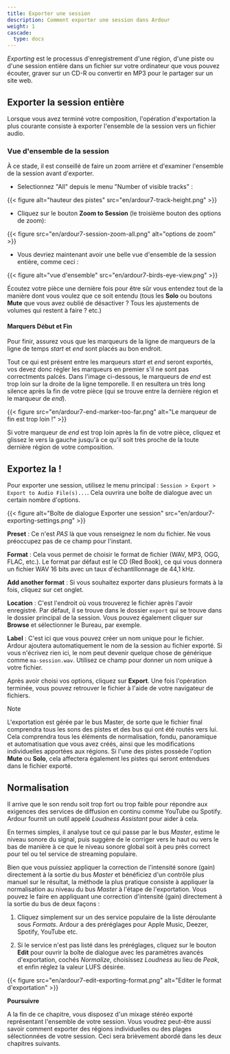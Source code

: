 ```yaml
---
title: Exporter une session
description: Comment exporter une session dans Ardour
weight: 1
cascade:
  type: docs
---
```


_Exporting_ est le processus d'enregistrement d'une région, d'une piste ou d'une session entière dans un fichier sur votre ordinateur que vous pouvez écouter, graver sur un CD-R ou convertir en MP3 pour le partager sur un site web.

## Exporter la session entière

Lorsque vous avez terminé votre composition, l'opération d'exportation la plus courante consiste à exporter l'ensemble de la session vers un fichier audio.

### Vue d'ensemble de la session

À ce stade, il est conseillé de faire un zoom arrière et d'examiner l'ensemble de la session avant d'exporter.

* Selectionnez "All" depuis le menu "Number of visible tracks" :

{{< figure alt="hauteur des pistes" src="en/ardour7-track-height.png" >}}

* Cliquez sur le bouton **Zoom to Session** (le troisième bouton des options de zoom):

{{< figure src="en/ardour7-session-zoom-all.png" alt="options de zoom" >}}

* Vous devriez maintenant avoir une belle vue d'ensemble de la session entière, comme ceci :

{{< figure alt="vue d'ensemble" src="en/ardour7-birds-eye-view.png" >}}

Écoutez votre pièce une dernière fois pour être sûr vous entendez tout de la manière dont vous voulez que ce soit entendu (tous les **Solo** ou boutons **Mute** que vous avez oublié de désactiver ? Tous les ajustements de volumes qui restent à faire ? etc.)

#### Marquers Début et Fin

Pour finir, assurez vous que les marqueurs de la ligne de marqueurs de la ligne de temps _start_ et _end_ sont placés au bon endroit.

Tout ce qui est présent entre les marqueurs _start_ et _end_ seront exportés, vos devez donc régler les marqueurs en premier s'il ne sont pas correctments palcés. Dans l'image ci-dessous, le marqueurs de _end_ est trop loin sur la droite de la ligne temporelle. Il en resultera un très long silence après la fin de votre pièce (qui se trouve entre la dernière région et le marqueur de _end_).

{{< figure src="en/ardour7-end-marker-too-far.png" alt="Le marqueur de fin est trop loin !" >}}

Si votre marqueur de _end_ est trop loin après la fin de votre pièce, cliquez et glissez le vers la gauche jusqu'à ce qu'il soit très proche de la toute dernière région de votre composition.

## Exportez la !

Pour exporter une session, utilisez le menu principal :
`Session > Export > Export to Audio File(s)...`. Cela ouvrira une boîte de dialogue avec un certain nombre d'options.

{{< figure alt="Boîte de dialogue Exporter une session" src="en/ardour7-exporting-settings.png" >}}

**Preset** :
Ce n'est *PAS* là que vous renseignez le nom du fichier. Ne vous préoccupez pas de ce champ pour l'instant.

**Format** :
Cela vous permet de choisir le format de fichier (WAV, MP3, OGG, FLAC, etc.). Le format par défaut est le CD (Red Book), ce qui vous donnera un fichier WAV 16 bits avec un taux d'échantillonnage de 44,1 kHz.

**Add another format** :
Si vous souhaitez exporter dans plusieurs formats à la fois, cliquez sur cet onglet.

**Location** :
C'est l'endroit où vous trouverez le fichier après l'avoir enregistré. Par défaut, il se trouve dans le dossier `export` qui se trouve dans le dossier principal de la session. Vous pouvez également cliquer sur **Browse** et sélectionner le Bureau, par exemple.

**Label** :
C'est ici que vous pouvez créer un nom unique pour le fichier. Ardour ajoutera automatiquement le nom de la session au fichier exporté.
Si vous n'écrivez rien ici, le nom peut devenir quelque chose de générique comme `ma-session.wav`. Utilisez ce champ pour donner un nom unique à votre fichier.

Après avoir choisi vos options, cliquez sur **Export**. Une fois l'opération terminée, vous pouvez retrouver le fichier à l'aide de votre navigateur de fichiers.

> [!NOTE]
> L'exportation est gérée par le bus Master, de sorte que le fichier final comprendra tous les sons des pistes et des bus qui ont été routés vers lui. Cela comprendra tous les éléments de normalisation, fondu, panoramique et automatisation que vous avez créés, ainsi que les modifications individuelles apportées aux régions. Si l'une des pistes possède l'option **Mute** ou **Solo**, cela affectera également les pistes qui seront entendues dans le fichier exporté.

## Normalisation

Il arrive que le son rendu soit trop fort ou trop faible pour répondre aux exigences des services de diffusion en continu comme YouTube ou Spotify. Ardour fournit un outil appelé _Loudness Assistant_ pour aider à cela.

En termes simples, il analyse tout ce qui passe par le bus _Master_, estime le niveau sonore du signal, puis suggère de le corriger vers le haut ou vers le bas de manière à ce que le niveau sonore global soit à peu près correct pour tel ou tel service de streaming populaire.

Bien que vous puissiez appliquer la correction de l'intensité sonore (gain) directement à la sortie du bus _Master_ et bénéficiez d'un contrôle plus manuel sur le résultat, la méthode la plus pratique consiste à appliquer la normalisation au niveau du bus _Master_ à l'étape de l'exportation.
Vous pouvez le faire en appliquant une correction d'intensité (gain) directement à la sortie du bus de deux façons :

1. Cliquez simplement  sur un des service populaire de la liste déroulante sous _Formats_. Ardour a des préréglages pour Apple Music, Deezer, Spotify, YouTube etc.

2. Si le service n'est pas listé dans les préréglages, cliquez sur le bouton **Edit** pour ouvrir la boîte de dialogue avec les paramètres avancés d'exportation, cochés _Normalize_, choisissez _Loudness_ au lieu de _Peak_, et enfin réglez la valeur LUFS désirée.

{{< figure src="en/ardour7-edit-exporting-format.png" alt="Editer le format d'exportation" >}}

**Poursuivre**

A la fin de ce chapitre, vous disposez d'un mixage stéréo exporté représentant l'ensemble de votre session.
Vous voudrez peut-être aussi savoir comment exporter des régions individuelles ou des plages sélectionnées de votre session.
Ceci sera brièvement abordé dans les deux chapitres suivants.
